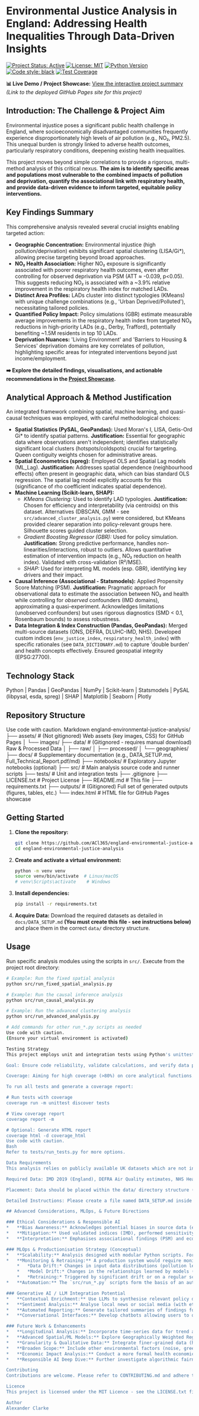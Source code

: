 # Environmental Justice Analysis in England: Addressing Health Inequalities Through Data-Driven Insights

<!-- Optional: Add badges for status, license, etc. -->
[![Project Status: Active](https://www.repostatus.org/badges/latest/active.svg)](https://www.repostatus.org/#active)
[![License: MIT](https://img.shields.io/badge/License-MIT-yellow.svg)](https://opensource.org/licenses/MIT)
[![Python Version](https://img.shields.io/badge/python-3.13-blue.svg)](https://www.python.org/downloads/)
[![Code style: black](https://img.shields.io/badge/code%20style-black-000000.svg)](https://github.com/psf/black)
[![Test Coverage](https://img.shields.io/badge/coverage-80%25-green.svg)](https://codecov.io)


**📊 Live Demo / Project Showcase:** [View the interactive project summary](https://ACl365.github.io/england-environmental-justice-analysis/)
*(Link to the deployed GitHub Pages site for this project)*

## Introduction: The Challenge & Project Aim

Environmental injustice poses a significant public health challenge in England, where socioeconomically disadvantaged communities frequently experience disproportionately high levels of air pollution (e.g., NO₂, PM2.5). This unequal burden is strongly linked to adverse health outcomes, particularly respiratory conditions, deepening existing health inequalities.

This project moves beyond simple correlations to provide a rigorous, multi-method analysis of this critical nexus. **The aim is to identify specific areas and populations most vulnerable to the combined impacts of pollution and deprivation, quantify the associational link with respiratory health, and provide data-driven evidence to inform targeted, equitable policy interventions.**

## Key Findings Summary

This comprehensive analysis revealed several crucial insights enabling targeted action:

*   **Geographic Concentration:** Environmental injustice (high pollution/deprivation) exhibits significant spatial clustering (LISA/Gi*), allowing precise targeting beyond broad approaches.
*   **NO₂ Health Association:** Higher NO₂ exposure is significantly associated with poorer respiratory health outcomes, even after controlling for observed deprivation via PSM (ATT ≈ -0.039, p<0.05). This suggests reducing NO₂ is associated with a ~3.9% relative improvement in the respiratory health index for matched LADs.
*   **Distinct Area Profiles:** LADs cluster into distinct typologies (KMeans) with unique challenge combinations (e.g., 'Urban Deprived/Polluted'), necessitating tailored policies.
*   **Quantified Policy Impact:** Policy simulations (GBR) estimate measurable average improvements in the respiratory health index from targeted NO₂ reductions in high-priority LADs (e.g., Derby, Trafford), potentially benefiting ~1.5M residents in top 10 LADs.
*   **Deprivation Nuances:** 'Living Environment' and 'Barriers to Housing &amp; Services' deprivation domains are key correlates of pollution, highlighting specific areas for integrated interventions beyond just income/employment.

**➡️ Explore the detailed findings, visualisations, and actionable recommendations in the [Project Showcase](https://ACl365.github.io/england-environmental-justice-analysis/).**

## Analytical Approach & Method Justification

An integrated framework combining spatial, machine learning, and quasi-causal techniques was employed, with careful methodological choices:

*   **Spatial Statistics (PySAL, GeoPandas):** Used Moran's I, LISA, Getis-Ord Gi* to identify spatial patterns. **Justification:** Essential for geographic data where observations aren't independent; identifies statistically significant local clusters (hotspots/coldspots) crucial for targeting. Queen contiguity weights chosen for administrative areas.
*   **Spatial Econometrics (spreg):** Employed OLS and Spatial Lag models (ML_Lag). **Justification:** Addresses spatial dependence (neighbourhood effects) often present in geographic data, which can bias standard OLS regression. The spatial lag model explicitly accounts for this (significance of rho coefficient indicates spatial dependence).
*   **Machine Learning (Scikit-learn, SHAP):**
    *   *KMeans Clustering:* Used to identify LAD typologies. **Justification:** Chosen for efficiency and interpretability (via centroids) on this dataset. Alternatives (DBSCAN, GMM - see `src/advanced_cluster_analysis.py`) were considered, but KMeans provided clearer separation into policy-relevant groups here. Silhouette scores guided cluster selection.
    *   *Gradient Boosting Regressor (GBR):* Used for policy simulation. **Justification:** Strong predictive performance, handles non-linearities/interactions, robust to outliers. Allows quantitative estimation of intervention impacts (e.g., NO₂ reduction on health index). Validated with cross-validation (R²/MSE).
    *   *SHAP:* Used for interpreting ML models (esp. GBR), identifying key drivers and their impact.
*   **Causal Inference (Associational - Statsmodels):** Applied Propensity Score Matching (PSM). **Justification:** Pragmatic approach for observational data to estimate the association between NO₂ and health while controlling for *observed* confounders (IMD domains), approximating a quasi-experiment. Acknowledges limitations (unobserved confounders) but uses rigorous diagnostics (SMD < 0.1, Rosenbaum bounds) to assess robustness.
*   **Data Integration & Index Construction (Pandas, GeoPandas):** Merged multi-source datasets (ONS, DEFRA, DLUHC-IMD, NHS). Developed custom indices (`env_justice_index`, `respiratory_health_index`) with specific rationales (see `DATA_DICTIONARY.md`) to capture 'double burden' and health concepts effectively. Ensured geospatial integrity (EPSG:27700).

## Technology Stack

Python | Pandas | GeoPandas | NumPy | Scikit-learn | Statsmodels | PySAL (libpysal, esda, spreg) | SHAP | Matplotlib | Seaborn | Plotly

## Repository Structure
Use code with caution.
Markdown
england-environmental-justice-analysis/
├── assets/ # (Not gitignored) Web assets (key images, CSS) for GitHub Pages
│   └── images/
├── data/ # (Gitignored - requires manual download) Raw &amp; Processed Data
│   ├── raw/
│   ├── processed/
│   └── geographies/
├── docs/ # Supplementary documentation (e.g., DATA_SETUP.md, Full_Technical_Report.pdf/md)
├── notebooks/ # Exploratory Jupyter notebooks (optional)
├── src/ # Main analysis source code and runner scripts
├── tests/ # Unit and integration tests
├── .gitignore
├── LICENSE.txt # Project License
├── README.md # This file
├── requirements.txt
├── outputs/ # (Gitignored) Full set of generated outputs (figures, tables, etc.)
└── index.html # HTML file for GitHub Pages showcase

## Getting Started

1.  **Clone the repository:**
    ```bash
    git clone https://github.com/ACl365/england-environmental-justice-analysis.git
    cd england-environmental-justice-analysis
    ```
2.  **Create and activate a virtual environment:**
    ```bash
    python -m venv venv
    source venv/bin/activate  # Linux/macOS
    # venv\Scripts\activate    # Windows
    ```
3.  **Install dependencies:**
    ```bash
    pip install -r requirements.txt
    ```
4.  **Acquire Data:** Download the required datasets as detailed in `docs/DATA_SETUP.md` **(You must create this file - see instructions below)** and place them in the correct `data/` directory structure.

## Usage

Run specific analysis modules using the scripts in `src/`. Execute from the project root directory:

```bash
# Example: Run the fixed spatial analysis
python src/run_fixed_spatial_analysis.py

# Example: Run the causal inference analysis
python src/run_causal_analysis.py

# Example: Run the advanced clustering analysis
python src/run_advanced_analysis.py

# Add commands for other run_*.py scripts as needed
Use code with caution.
(Ensure your virtual environment is activated)

Testing Strategy
This project employs unit and integration tests using Python's unittest framework and coverage for measuring test coverage.

Goal: Ensure code reliability, validate calculations, and verify data processing steps.

Coverage: Aiming for high coverage (>80%) on core analytical functions.

To run all tests and generate a coverage report:

# Run tests with coverage
coverage run -m unittest discover tests

# View coverage report
coverage report -m

# Optional: Generate HTML report
coverage html -d coverage_html
Use code with caution.
Bash
Refer to tests/run_tests.py for more options.

Data Requirements
This analysis relies on publicly available UK datasets which are not included in this repository due to size and licensing restrictions. Users must download the required data files independently.

Required Data: IMD 2019 (England), DEFRA Air Quality estimates, NHS Health Indicators (England), ONS LSOA/LAD Geographic Boundaries (England &amp; Wales / Great Britain).

Placement: Data should be placed within the data/ directory structure (e.g., data/raw/, data/geographies/).

Detailed Instructions: Please create a file named DATA_SETUP.md inside the docs/ folder. Copy the detailed "Data Acquisition" section from the previous README version (the one with specific filenames, download links, and processing notes) into this new file.

## Advanced Considerations, MLOps, & Future Directions

### Ethical Considerations & Responsible AI
*   **Bias Awareness:** Acknowledges potential biases in source data (e.g., pollution monitor placement, health reporting variations) and models.
*   **Mitigation:** Used validated indices (IMD), performed sensitivity checks (PSM Rosenbaum bounds), analysed multiple scales (LSOA/LAD), and employed spatial models less prone to aggregation bias than simple averages.
*   **Interpretation:** Emphasises associational findings (PSM) and ecological fallacy limitations. Stresses the need for careful interpretation to avoid reinforcing inequities when translating findings into interventions. Responsible AI principles were considered throughout.

### MLOps & Productionisation Strategy (Conceptual)
*   **Scalability:** Analysis designed with modular Python scripts. For larger datasets (e.g., full UK, finer time scales), bottlenecks in spatial weight calculation or PSM might require optimisation or distributed computing frameworks (e.g., Dask, Spark).
*   **Monitoring & Retraining:** A production system would require monitoring for:
    *   *Data Drift:* Changes in input data distributions (pollution levels, demographics). Tools like Evidently AI could be used.
    *   *Model Drift:* Changes in the relationships learned by models (e.g., GBR, PSM). Tools like MLflow could track performance.
    *   *Retraining:* Triggered by significant drift or on a regular schedule (e.g., annually with new data releases), managed via an orchestration tool.
*   **Automation:** The `src/run_*.py` scripts form the basis of an automated pipeline (e.g., using Airflow, Prefect, Kubeflow Pipelines) for data ingestion, processing, analysis, and reporting. Docker containerisation (see `Dockerfile`) supports consistent deployment.

### Generative AI / LLM Integration Potential
*   **Contextual Enrichment:** Use LLMs to synthesise relevant policy documents, academic literature, or news reports related to specific LADs or clusters.
*   **Sentiment Analysis:** Analyse local news or social media (with ethical considerations) to understand community perspectives on environmental issues.
*   **Automated Reporting:** Generate tailored summaries of findings for different audiences (policymakers, community groups).
*   **Conversational Interfaces:** Develop chatbots allowing users to query analysis results (e.g., "Show me high-risk LSOAs in Cluster 3").

### Future Work & Enhancements
*   **Longitudinal Analysis:** Incorporate time-series data for trend analysis and stronger quasi-experimental designs (Difference-in-Differences, Interrupted Time Series).
*   **Advanced Spatial/ML Models:** Explore Geographically Weighted Regression (GWR), Graph Neural Networks (GNNs), or deep learning for more complex spatial patterns and interactions.
*   **Granularity & Qualitative Data:** Integrate finer-grained data (hyperlocal sensors, individual surveys - if feasible/ethical) and complement with qualitative research (community interviews) for richer context.
*   **Broaden Scope:** Include other environmental factors (noise, green space access), health outcomes (mental health), or expand geographically (other UK nations).
*   **Economic Impact Analysis:** Conduct a more formal health economic assessment of potential NHS cost savings from interventions.
*   **Responsible AI Deep Dive:** Further investigate algorithmic fairness and bias, exploring advanced mitigation techniques.

Contributing
Contributions are welcome. Please refer to CONTRIBUTING.md and adhere to the CODE_OF_CONDUCT.md.

Licence
This project is licensed under the MIT Licence - see the LICENSE.txt file for details. (Ensure you add a LICENSE file)

Author
Alexander Clarke
